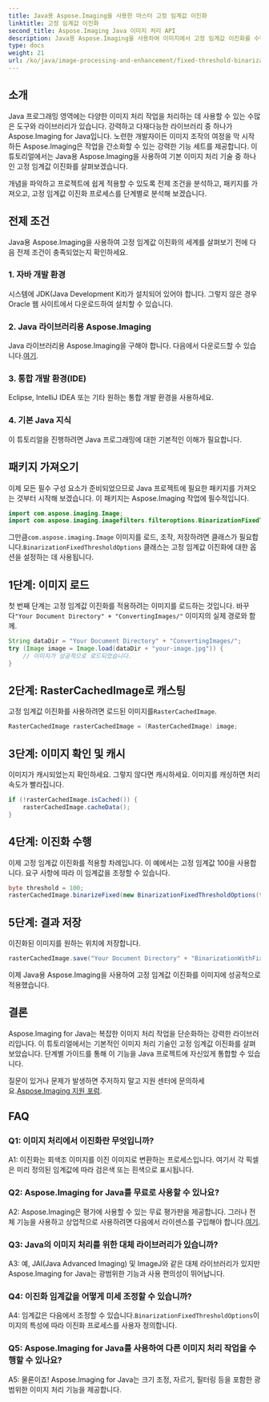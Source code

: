 ```yaml
---
title: Java용 Aspose.Imaging을 사용한 마스터 고정 임계값 이진화
linktitle: 고정 임계값 이진화
second_title: Aspose.Imaging Java 이미지 처리 API
description: Java용 Aspose.Imaging을 사용하여 이미지에서 고정 임계값 이진화를 수행하는 방법을 알아보세요.
type: docs
weight: 21
url: /ko/java/image-processing-and-enhancement/fixed-threshold-binarization/
---
```

## 소개

Java 프로그래밍 영역에는 다양한 이미지 처리 작업을 처리하는 데 사용할 수 있는 수많은 도구와 라이브러리가 있습니다. 강력하고 다재다능한 라이브러리 중 하나가 Aspose.Imaging for Java입니다. 노련한 개발자이든 이미지 조작의 여정을 막 시작하든 Aspose.Imaging은 작업을 간소화할 수 있는 강력한 기능 세트를 제공합니다. 이 튜토리얼에서는 Java용 Aspose.Imaging을 사용하여 기본 이미지 처리 기술 중 하나인 고정 임계값 이진화를 살펴보겠습니다.

개념을 파악하고 프로젝트에 쉽게 적용할 수 있도록 전제 조건을 분석하고, 패키지를 가져오고, 고정 임계값 이진화 프로세스를 단계별로 분석해 보겠습니다.

## 전제 조건

Java용 Aspose.Imaging을 사용하여 고정 임계값 이진화의 세계를 살펴보기 전에 다음 전제 조건이 충족되었는지 확인하세요.

### 1. 자바 개발 환경

시스템에 JDK(Java Development Kit)가 설치되어 있어야 합니다. 그렇지 않은 경우 Oracle 웹 사이트에서 다운로드하여 설치할 수 있습니다.

### 2. Java 라이브러리용 Aspose.Imaging

 Java 라이브러리용 Aspose.Imaging을 구해야 합니다. 다음에서 다운로드할 수 있습니다.[여기](https://releases.aspose.com/imaging/java/).

### 3. 통합 개발 환경(IDE)

Eclipse, IntelliJ IDEA 또는 기타 원하는 통합 개발 환경을 사용하세요.

### 4. 기본 Java 지식

이 튜토리얼을 진행하려면 Java 프로그래밍에 대한 기본적인 이해가 필요합니다.

## 패키지 가져오기

이제 모든 필수 구성 요소가 준비되었으므로 Java 프로젝트에 필요한 패키지를 가져오는 것부터 시작해 보겠습니다. 이 패키지는 Aspose.Imaging 작업에 필수적입니다.

```java
import com.aspose.imaging.Image;
import com.aspose.imaging.imagefilters.filteroptions.BinarizationFixedThresholdOptions;
```

 그만큼`com.aspose.imaging.Image` 이미지를 로드, 조작, 저장하려면 클래스가 필요합니다.`BinarizationFixedThresholdOptions` 클래스는 고정 임계값 이진화에 대한 옵션을 설정하는 데 사용됩니다.

## 1단계: 이미지 로드

 첫 번째 단계는 고정 임계값 이진화를 적용하려는 이미지를 로드하는 것입니다. 바꾸다`"Your Document Directory" + "ConvertingImages/"` 이미지의 실제 경로와 함께.

```java
String dataDir = "Your Document Directory" + "ConvertingImages/";
try (Image image = Image.load(dataDir + "your-image.jpg")) {
    // 이미지가 성공적으로 로드되었습니다.
}
```

## 2단계: RasterCachedImage로 캐스팅

 고정 임계값 이진화를 사용하려면 로드된 이미지를`RasterCachedImage`.

```java
RasterCachedImage rasterCachedImage = (RasterCachedImage) image;
```

## 3단계: 이미지 확인 및 캐시

이미지가 캐시되었는지 확인하세요. 그렇지 않다면 캐시하세요. 이미지를 캐싱하면 처리 속도가 빨라집니다.

```java
if (!rasterCachedImage.isCached()) {
    rasterCachedImage.cacheData();
}
```

## 4단계: 이진화 수행

이제 고정 임계값 이진화를 적용할 차례입니다. 이 예에서는 고정 임계값 100을 사용합니다. 요구 사항에 따라 이 임계값을 조정할 수 있습니다.

```java
byte threshold = 100;
rasterCachedImage.binarizeFixed(new BinarizationFixedThresholdOptions(threshold));
```

## 5단계: 결과 저장

이진화된 이미지를 원하는 위치에 저장합니다.

```java
rasterCachedImage.save("Your Document Directory" + "BinarizationWithFixedThreshold_out.jpg");
```

이제 Java용 Aspose.Imaging을 사용하여 고정 임계값 이진화를 이미지에 성공적으로 적용했습니다.

## 결론

Aspose.Imaging for Java는 복잡한 이미지 처리 작업을 단순화하는 강력한 라이브러리입니다. 이 튜토리얼에서는 기본적인 이미지 처리 기술인 고정 임계값 이진화를 살펴보았습니다. 단계별 가이드를 통해 이 기능을 Java 프로젝트에 자신있게 통합할 수 있습니다.

질문이 있거나 문제가 발생하면 주저하지 말고 지원 센터에 문의하세요.[Aspose.Imaging 지원 포럼](https://forum.aspose.com/).

## FAQ

### Q1: 이미지 처리에서 이진화란 무엇입니까?

A1: 이진화는 회색조 이미지를 이진 이미지로 변환하는 프로세스입니다. 여기서 각 픽셀은 미리 정의된 임계값에 따라 검은색 또는 흰색으로 표시됩니다.

### Q2: Aspose.Imaging for Java를 무료로 사용할 수 있나요?

 A2: Aspose.Imaging은 평가에 사용할 수 있는 무료 평가판을 제공합니다. 그러나 전체 기능을 사용하고 상업적으로 사용하려면 다음에서 라이센스를 구입해야 합니다.[여기](https://purchase.aspose.com/buy).

### Q3: Java의 이미지 처리를 위한 대체 라이브러리가 있습니까?

A3: 예, JAI(Java Advanced Imaging) 및 ImageJ와 같은 대체 라이브러리가 있지만 Aspose.Imaging for Java는 광범위한 기능과 사용 편의성이 뛰어납니다.

### Q4: 이진화 임계값을 어떻게 미세 조정할 수 있습니까?

 A4: 임계값은 다음에서 조정할 수 있습니다.`BinarizationFixedThresholdOptions`이미지의 특성에 따라 이진화 프로세스를 사용자 정의합니다.

### Q5: Aspose.Imaging for Java를 사용하여 다른 이미지 처리 작업을 수행할 수 있나요?

A5: 물론이죠! Aspose.Imaging for Java는 크기 조정, 자르기, 필터링 등을 포함한 광범위한 이미지 처리 기능을 제공합니다.